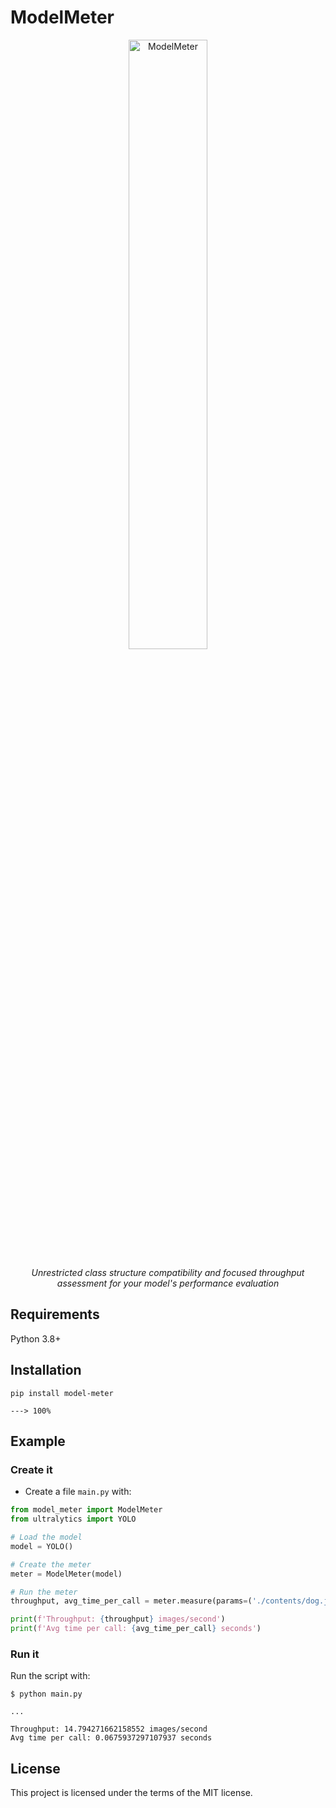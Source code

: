 # ModelMeter
<p align="center">
  <a href="https://pypi.org/project/model-meter"><img src="https://i.imgur.com/QXuoJhK_d.webp?maxwidth=760&fidelity=grand" alt="ModelMeter" width="50%" height="50%"></a>
</p>
<p align="center">
    <em>Unrestricted class structure compatibility and focused throughput assessment for your model's performance evaluation</em>
</p>

## Requirements
Python 3.8+

## Installation
```console
pip install model-meter

---> 100%
```

## Example

### Create it

* Create a file `main.py` with:

``` python
from model_meter import ModelMeter
from ultralytics import YOLO

# Load the model
model = YOLO()

# Create the meter
meter = ModelMeter(model)

# Run the meter
throughput, avg_time_per_call = meter.measure(params=('./contents/dog.jpg',))

print(f'Throughput: {throughput} images/second')
print(f'Avg time per call: {avg_time_per_call} seconds')
```

### Run it

Run the script with:

```console
$ python main.py

...

Throughput: 14.794271662158552 images/second
Avg time per call: 0.0675937297107937 seconds
```

## License

This project is licensed under the terms of the MIT license.
